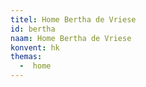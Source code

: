 ```yaml
---
titel: Home Bertha de Vriese
id: bertha
naam: Home Bertha de Vriese
konvent: hk
themas:
  -  home
---
```

